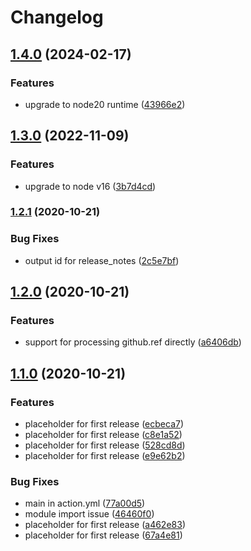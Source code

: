 # Changelog

## [1.4.0](https://github.com/yashanand1910/standard-release-notes/compare/v1.3.0...v1.4.0) (2024-02-17)


### Features

* upgrade to node20 runtime ([43966e2](https://github.com/yashanand1910/standard-release-notes/commit/43966e203e53c3739cd7ae7f5c246bd125ce5ab4))

## [1.3.0](https://www.github.com/yashanand1910/standard-release-notes/compare/v1.2.1...v1.3.0) (2022-11-09)


### Features

* upgrade to node v16 ([3b7d4cd](https://www.github.com/yashanand1910/standard-release-notes/commit/3b7d4cd5c17633e0cf3ed2f42aec1c6ea180f6e2))

### [1.2.1](https://www.github.com/yashanand1910/standard-release-notes/compare/v1.2.0...v1.2.1) (2020-10-21)


### Bug Fixes

* output id for release_notes ([2c5e7bf](https://www.github.com/yashanand1910/standard-release-notes/commit/2c5e7bf2af0a7f813310b55ff4558b0a65fa5619))

## [1.2.0](https://www.github.com/yashanand1910/standard-release-notes/compare/v1.1.0...v1.2.0) (2020-10-21)


### Features

* support for processing github.ref directly ([a6406db](https://www.github.com/yashanand1910/standard-release-notes/commit/a6406db21694cdb198b18ddb4c03cd57dc94388c))

## [1.1.0](https://www.github.com/yashanand1910/standard-release-notes/compare/v1.0.0...v1.1.0) (2020-10-21)


### Features

* placeholder for first release ([ecbeca7](https://www.github.com/yashanand1910/standard-release-notes/commit/ecbeca7cc961acc489152cf97f9f737bed165306))
* placeholder for first release ([c8e1a52](https://www.github.com/yashanand1910/standard-release-notes/commit/c8e1a52106f0183106cd28e41df5d087172cf2bd))
* placeholder for first release ([528cd8d](https://www.github.com/yashanand1910/standard-release-notes/commit/528cd8da2fbe36405fbb5f7fcfe5225f06d88cdc))
* placeholder for first release ([e9e62b2](https://www.github.com/yashanand1910/standard-release-notes/commit/e9e62b226052bb33e69f5bf13a30d2fbc45f0165))


### Bug Fixes

* main in action.yml ([77a00d5](https://www.github.com/yashanand1910/standard-release-notes/commit/77a00d5965e1922e1fab6608e4dff3d8932c3bf1))
* module import issue ([46460f0](https://www.github.com/yashanand1910/standard-release-notes/commit/46460f018ccf23ebdc02464d8fd00ba8eea4fea0))
* placeholder for first release ([a462e83](https://www.github.com/yashanand1910/standard-release-notes/commit/a462e832f160287ddfcc4755087fdb1ea4ac3a5f))
* placeholder for first release ([67a4e81](https://www.github.com/yashanand1910/standard-release-notes/commit/67a4e81ca90fc1e62ad9f46a4efcb6090bd8063d))

